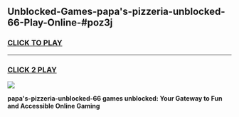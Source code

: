 
## Unblocked-Games-papa's-pizzeria-unblocked-66-Play-Online-#poz3j
<h3>
<a href="https://premium.freeplayer.one?title=papa's-pizzeria-unblocked-66&ref=24F">CLICK TO PLAY</a></h3>
<hr>

<h3>
<a href="https://premium.freeplayer.one?title=papa's-pizzeria-unblocked-66&ref=24F">CLICK 2 PLAY</a>
  
</h3>

<a href="https://premium.freeplayer.one?title=papa's-pizzeria-unblocked-66&ref=24F/"><img src="https://clearcache.store/games.png"></a>


**papa's-pizzeria-unblocked-66 games unblocked: Your Gateway to Fun and Accessible Online Gaming**
